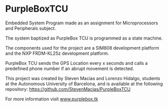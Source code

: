 # PurpleBoxTCU
Embedded System Program made as an assignment for Microprocessors and
Peripherals subject.

The system baptized as PurpleBox TCU is programmed as a state machine.

The components used for the project are a SIM808 development platform and
the NXP FRDM-KL25z development platform.

PurpleBox TCU sends the GPS Location every x seconds and calls a predefined
phone number if an abrupt movement is detected.
  
This project was created by Steven Macías and  Lorenzo Hidalgo,
students at the Autonomous University of Barcelona, and is available at
the following repository: https://github.com/StevenMacias/PurpleBoxTCU
 
For more information visit www.purplebox.tk 
